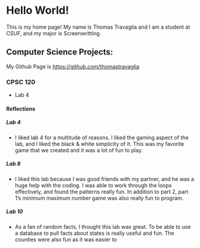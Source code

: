 # Hello World!

This is my home page! My name is Thomas Travaglia and I am a student at CSUF, and my major is Screenwritting.

## Computer Science Projects:

My Github Page is https://github.com/thomastravaglia

### CPSC 120

* Lab 4

#### Reflections

##### Lab 4 

- I liked lab 4 for a multitude of reasons. I liked the gaming aspect of the lab, and I liked the black & white simplicity of it. This was my favorite game that we created and it was a lot of fun to play.

##### Lab 8

- I liked this lab because I was good friends with my partner, and he was a huge help with the coding. I was able to work through the loops effectively, and found the patterns really fun. In addition to part 2, part 1’s minimum maximum number game was also really fun to program.

##### Lab 10

-  As a fan of random facts, I thought this lab was great. To be able to use a database to pull facts about states is really useful and fun. The counties were also fun as it was easier to 

